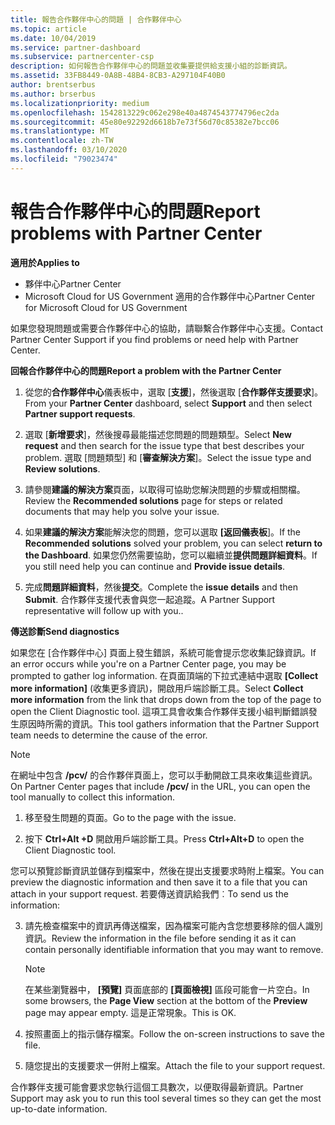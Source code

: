 ```yaml
---
title: 報告合作夥伴中心的問題 | 合作夥伴中心
ms.topic: article
ms.date: 10/04/2019
ms.service: partner-dashboard
ms.subservice: partnercenter-csp
description: 如何報告合作夥伴中心的問題並收集要提供給支援小組的診斷資訊。
ms.assetid: 33FB8449-0A8B-48B4-8CB3-A297104F40B0
author: brentserbus
ms.author: brserbus
ms.localizationpriority: medium
ms.openlocfilehash: 1542813229c062e298e40a4874543774796ec2da
ms.sourcegitcommit: 45e80e92292d6618b7e73f56d70c85382e7bcc06
ms.translationtype: MT
ms.contentlocale: zh-TW
ms.lasthandoff: 03/10/2020
ms.locfileid: "79023474"
---
```

# <a name="report-problems-with-partner-center"></a><span data-ttu-id="9e0a8-103">報告合作夥伴中心的問題</span><span class="sxs-lookup"><span data-stu-id="9e0a8-103">Report problems with Partner Center</span></span>

<span data-ttu-id="9e0a8-104">**適用於**</span><span class="sxs-lookup"><span data-stu-id="9e0a8-104">**Applies to**</span></span>

- <span data-ttu-id="9e0a8-105">夥伴中心</span><span class="sxs-lookup"><span data-stu-id="9e0a8-105">Partner Center</span></span>
- <span data-ttu-id="9e0a8-106">Microsoft Cloud for US Government 適用的合作夥伴中心</span><span class="sxs-lookup"><span data-stu-id="9e0a8-106">Partner Center for Microsoft Cloud for US Government</span></span>


<span data-ttu-id="9e0a8-107">如果您發現問題或需要合作夥伴中心的協助，請聯繫合作夥伴中心支援。</span><span class="sxs-lookup"><span data-stu-id="9e0a8-107">Contact Partner Center Support if you find problems or need help with Partner Center.</span></span>

<span data-ttu-id="9e0a8-108">**回報合作夥伴中心的問題**</span><span class="sxs-lookup"><span data-stu-id="9e0a8-108">**Report a problem with the Partner Center**</span></span>

1. <span data-ttu-id="9e0a8-109">從您的**合作夥伴中心**儀表板中，選取 [**支援**]，然後選取 [**合作夥伴支援要求**]。</span><span class="sxs-lookup"><span data-stu-id="9e0a8-109">From your **Partner Center** dashboard, select **Support** and then select **Partner support requests**.</span></span>

2. <span data-ttu-id="9e0a8-110">選取 [**新增要求**]，然後搜尋最能描述您問題的問題類型。</span><span class="sxs-lookup"><span data-stu-id="9e0a8-110">Select **New request** and then search for the issue type that best describes your problem.</span></span> <span data-ttu-id="9e0a8-111">選取 [問題類型] 和 [**審查解決方案**]。</span><span class="sxs-lookup"><span data-stu-id="9e0a8-111">Select the issue type and **Review solutions**.</span></span>

3. <span data-ttu-id="9e0a8-112">請參閱**建議的解決方案**頁面，以取得可協助您解決問題的步驟或相關檔。</span><span class="sxs-lookup"><span data-stu-id="9e0a8-112">Review the **Recommended solutions** page for steps or related documents that may help you solve your issue.</span></span>

4. <span data-ttu-id="9e0a8-113">如果**建議的解決方案**能解決您的問題，您可以選取 **[返回儀表板**]。</span><span class="sxs-lookup"><span data-stu-id="9e0a8-113">If the **Recommended solutions** solved your problem, you can select **return to the Dashboard**.</span></span> <span data-ttu-id="9e0a8-114">如果您仍然需要協助，您可以繼續並**提供問題詳細資料**。</span><span class="sxs-lookup"><span data-stu-id="9e0a8-114">If you still need help you can continue and **Provide issue details**.</span></span>

5. <span data-ttu-id="9e0a8-115">完成**問題詳細資料**，然後**提交**。</span><span class="sxs-lookup"><span data-stu-id="9e0a8-115">Complete the **issue details** and then **Submit**.</span></span> <span data-ttu-id="9e0a8-116">合作夥伴支援代表會與您一起追蹤。</span><span class="sxs-lookup"><span data-stu-id="9e0a8-116">A Partner Support representative will follow up with you..</span></span>

<span data-ttu-id="9e0a8-117">**傳送診斷**</span><span class="sxs-lookup"><span data-stu-id="9e0a8-117">**Send diagnostics**</span></span>

<span data-ttu-id="9e0a8-118">如果您在 [合作夥伴中心] 頁面上發生錯誤，系統可能會提示您收集記錄資訊。</span><span class="sxs-lookup"><span data-stu-id="9e0a8-118">If an error occurs while you're on a Partner Center page, you may be prompted to gather log information.</span></span> <span data-ttu-id="9e0a8-119">在頁面頂端的下拉式連結中選取 **\[Collect more information\]** (收集更多資訊)，開啟用戶端診斷工具。</span><span class="sxs-lookup"><span data-stu-id="9e0a8-119">Select **Collect more information** from the link that drops down from the top of the page to open the Client Diagnostic tool.</span></span> <span data-ttu-id="9e0a8-120">這項工具會收集合作夥伴支援小組判斷錯誤發生原因時所需的資訊。</span><span class="sxs-lookup"><span data-stu-id="9e0a8-120">This tool gathers information that the Partner Support team needs to determine the cause of the error.</span></span> 

>[!NOTE]
><span data-ttu-id="9e0a8-121">在網址中包含 **/pcv/** 的合作夥伴頁面上，您可以手動開啟工具來收集這些資訊。</span><span class="sxs-lookup"><span data-stu-id="9e0a8-121">On Partner Center pages that include **/pcv/** in the URL, you can open the tool manually to collect this information.</span></span>

1. <span data-ttu-id="9e0a8-122">移至發生問題的頁面。</span><span class="sxs-lookup"><span data-stu-id="9e0a8-122">Go to the page with the issue.</span></span>

2. <span data-ttu-id="9e0a8-123">按下 **Ctrl+Alt +D** 開啟用戶端診斷工具。</span><span class="sxs-lookup"><span data-stu-id="9e0a8-123">Press **Ctrl+Alt+D** to open the Client Diagnostic tool.</span></span>

<span data-ttu-id="9e0a8-124">您可以預覽診斷資訊並儲存到檔案中，然後在提出支援要求時附上檔案。</span><span class="sxs-lookup"><span data-stu-id="9e0a8-124">You can preview the diagnostic information and then save it to a file that you can attach in your support request.</span></span> <span data-ttu-id="9e0a8-125">若要傳送資訊給我們︰</span><span class="sxs-lookup"><span data-stu-id="9e0a8-125">To send us the information:</span></span>

3. <span data-ttu-id="9e0a8-126">請先檢查檔案中的資訊再傳送檔案，因為檔案可能內含您想要移除的個人識別資訊。</span><span class="sxs-lookup"><span data-stu-id="9e0a8-126">Review the information in the file before sending it as it can contain personally identifiable information that you may want to remove.</span></span> 

    >[!NOTE]
    ><span data-ttu-id="9e0a8-127">在某些瀏覽器中， **\[預覽\]** 頁面底部的 **\[頁面檢視\]** 區段可能會一片空白。</span><span class="sxs-lookup"><span data-stu-id="9e0a8-127">In some browsers, the **Page View** section at the bottom of the **Preview** page may appear empty.</span></span> <span data-ttu-id="9e0a8-128">這是正常現象。</span><span class="sxs-lookup"><span data-stu-id="9e0a8-128">This is OK.</span></span>

4. <span data-ttu-id="9e0a8-129">按照畫面上的指示儲存檔案。</span><span class="sxs-lookup"><span data-stu-id="9e0a8-129">Follow the on-screen instructions to save the file.</span></span>

5. <span data-ttu-id="9e0a8-130">隨您提出的支援要求一併附上檔案。</span><span class="sxs-lookup"><span data-stu-id="9e0a8-130">Attach the file to your support request.</span></span>

<span data-ttu-id="9e0a8-131">合作夥伴支援可能會要求您執行這個工具數次，以便取得最新資訊。</span><span class="sxs-lookup"><span data-stu-id="9e0a8-131">Partner Support may ask you to run this tool several times so they can get the most up-to-date information.</span></span>

